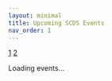 ```yaml
---
layout: minimal
title: Upcoming SCDS Events
nav_order: 1
---
```


<link rel="stylesheet" href="./assets/css/events.css">

<a href="/index">1</a> <a href="/style-2">2</a>

<div id="events-container">Loading events...</div>

<script src="https://cdnjs.cloudflare.com/ajax/libs/ical.js/1.4.0/ical.min.js"></script>
<script>
  const icalUrl = "https://libcal.mcmaster.ca/ical_subscribe.php?src=p&cid=7565&cat=33846";
  const calendarPageUrl = "https://libcal.mcmaster.ca/calendar/scds?cid=7565&t=d&d=0000-00-00&cal=7565&ct=33846&inc=0";
  const proxy = "https://api.allorigins.win/raw?url=";

  async function fetchEvents() {
    const res = await fetch(icalUrl);
    const text = await res.text();
    const jcalData = ICAL.parse(text);
    const comp = new ICAL.Component(jcalData);
    const vevents = comp.getAllSubcomponents("vevent");
    return vevents.map(evt => {
      const e = new ICAL.Event(evt);
      return {
        summary: e.summary,
        description: e.description,
        location: e.location,
        start: e.startDate.toJSDate()
      };
    });
  }

  async function fetchThumbnails() {
    const res = await fetch(proxy + encodeURIComponent(calendarPageUrl));
    const html = await res.text();
    const parser = new DOMParser();
    const doc = parser.parseFromString(html, "text/html");
    return Array.from(doc.querySelectorAll(".img-thumbnail")).map(img => img.src);
  }

  function formatDateTime(date) {
    return {
      date: date.toLocaleDateString("en-US", { month: "long", day: "numeric", year: "numeric" }),
      time: date.toLocaleTimeString("en-US", { hour: "numeric", minute: "2-digit" })
    };
  }

  async function renderEvents() {
    try {
      const [events, thumbnails] = await Promise.all([fetchEvents(), fetchThumbnails()]);
      const container = document.getElementById("events-container");
      container.innerHTML = "";

      events.sort((a, b) => a.start - b.start).forEach((event, index) => {
        const { date, time } = formatDateTime(event.start);
        const thumb = thumbnails[index] || "https://via.placeholder.com/400x200?text=No+Image";

        const html = `
          <div class="event-wrapper">
            <div class="event-left-cell">
              <img class="event-banner" src="${thumb}">
            </div>
            <div class="event-location">${event.location || ""}</div>
            <div class="event-register-cell">
              <a href="#" class="register-button">Register</a>
            </div>
            <div class="right-col">
              <h3 class="event-title">${event.summary}</h3>
              <span class="event-category">SCDS Event</span>
            </div>
            <div class="event-description">${event.description || ""}</div>
            <div class="event-corner-time-cell">
              <div class="event-date">${date}</div>
              <div class="event-time">${time}</div>
            </div>
          </div>`;
        container.insertAdjacentHTML("beforeend", html);
      });
    } catch (error) {
      console.error("Error rendering events:", error);
      document.getElementById("events-container").textContent = "Failed to load events.";
    }
  }

  renderEvents();
</script>
